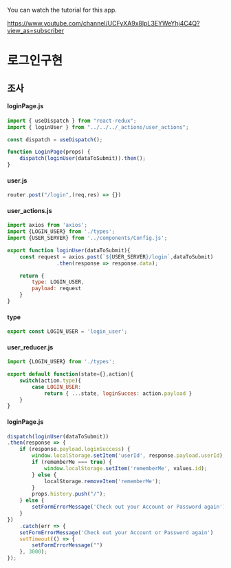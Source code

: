You can watch the tutorial for this app.

https://www.youtube.com/channel/UCFyXA9x8lpL3EYWeYhj4C4Q?view_as=subscriber

# 로그인구현 

## 조사

#### loginPage.js

```js
import { useDispatch } from "react-redux";
import { loginUser } from "../../../_actions/user_actions";

const dispatch = useDispatch();

function LoginPage(props) {
	dispatch(loginUser(dataToSubmit)).then();
}
```

#### user.js

```js
router.post("/login",(req,res) => {})
```

#### user_actions.js

```js
import axios from 'axios';
import {LOGIN_USER} from './types';
import {USER_SERVER} from '../components/Config.js';

export function loginUser(dataToSubmit){
    const request = axios.post(`${USER_SERVER}/login`,dataToSubmit)
                .then(response => response.data);

    return {
        type: LOGIN_USER,
        payload: request
    }
}
```

#### type

```js
export const LOGIN_USER = 'login_user';
```

#### user_reducer.js

```js
import {LOGIN_USER} from './types';

export default function(state={},action){
    switch(action.type){
    	case LOGIN_USER:
            return { ...state, loginSucces: action.payload }
    }
}
```

#### loginPage.js

```js
dispatch(loginUser(dataToSubmit))
.then(response => {
    if (response.payload.loginSuccess) {
        window.localStorage.setItem('userId', response.payload.userId);
        if (rememberMe === true) {
            window.localStorage.setItem('rememberMe', values.id);
        } else {
            localStorage.removeItem('rememberMe');
        }
        props.history.push("/");
    } else {
        setFormErrorMessage('Check out your Account or Password again')
    }
})
    .catch(err => {
    setFormErrorMessage('Check out your Account or Password again')
    setTimeout(() => {
        setFormErrorMessage("")
    }, 3000);
});
```

#### 
